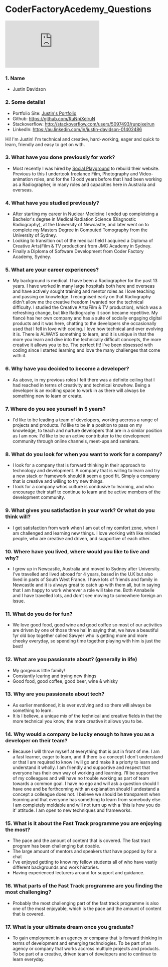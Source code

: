 # CoderFactoryAcedemy_Questions

![alt text](https://github.com/RuNpiXelruN/CoderFactoryAcedemy_Questions/files/367674/JustinCVafCFA.pdf "Justin's CV")

### 1. Name
  * Justin Davidson

### 2. Some details!
  * Portfolio Site: [Justin's Portfolio](http://cfa-portfolio.herokuapp.com "Justin's Portfolio Site :)")
  * Github: https://github.com/RuNpiXelruN
  * Stackoverflow: http://stackoverflow.com/users/5097493/runpixelrun
  * LinkedIn: https://au.linkedin.com/in/justin-davidson-01402486
  
Hi! I'm Justin! I'm technical and creative, hard-working, eager and quick to learn, friendly and easy to get on with.

### 3. What have you done previously for work?
  * Most recently I was hired by [Social Playground](https:/socialplayground.com.au "Social Playground's Website!") to rebuild their website. Previous to this I undertook freelance Film, Photography and Video-animation roles, and for the 13 odd years before that I had been working as a Radiographer, in many roles and capacities here in Australia and overseas.

### 4. What have you studied previously?
  * After starting my career in Nuclear Medicine I ended up completeing a Bachelor's degree in Medical Radiation Science (Diagnostic Radiography), at the University of Newcastle, and later went on to complete my Masters Degree in Computed Tomography from the University of Sydney.
  * Looking to transition out of the medical field I acquired a Diploma of Creative Arts(Film & TV production) from JMC Academy in Sydney.
  * Finally a Diploma of Software Development from Coder Factory Academy, Sydney.

### 5. What are your career experiences?
  * My background is medical. I have been a Radiographer for the past 13 years. I have worked in many large hospitals both here and overseas and have actively sought training and mentor roles as I love teaching and passing on knowledge. I recognised early on that Radiography didn't allow me the creative freedom I wanted nor the technical difficulty. I studied the Creative Arts(Film & TV production), which was a refreshing change, but like Radiography it soon became repetitive. My fiancé has her own company and has a suite of socially engaging digital products and it was here, chatting to the developers she occasionally used that I fell in love with coding. I love how technical and ever evolving it is. There is ALWAYS something to learn, and it is unique in that the more you learn and dive into the technically difficult concepts, the more creative it allows you to be. The perfect fit! I've been obsessed with coding since I started learning and love the many challenges that come with it.

### 6. Why have you decided to become a developer?
  * As above, in my previous roles I felt there was a definite ceiling that I had reached in terms of creativity and technical knowhow. Being a developer is an exciting space to work in as there will always be something new to learn or create.

### 7. Where do you see yourself in 5 years?
  * I'd like to be leading a team of developers, working accross a range of projects and products. I'd like to be in a position to pass on my knowledge, to teach and nurture developers that are in a similar position as I am now. I'd like to be an active contributer to the development community through online channels, meet-ups and seminars.

### 8. What do you look for when you want to work for a company?
  * I look for a company that is forward thinking in their approach to technology and development. A company that is willing to learn and try a new stack or framework should it seem a good fit. Simply a company that is creative and willing to try new things.
  * I look for a company whos culture is condusive to learning, and who encourage their staff to continue to learn and be active members of the development community.

### 9. What gives you satisfaction in your work? Or what do you think will?
  * I get satisfaction from work when I am out of my comfort zone, when I am challenged and learning new things. I love working with like minded people, who are creative and driven, and supportive of each other.

### 10. Where have you lived, where would you like to live and why?
  * I grew up in Newcastle, Australia and moved to Sydney after University. I've travelled and lived abroad for 4 years, based in the U.K but also lived in parts of South West France. I have lots of friends and family in Newcastle and it is always great to catch up with them all, but in saying that I am happy to work wherever a role will take me. Both Annabelle and I have travelled lots, and don't see moving to somewhere foreign an issue.

### 11. What do you do for fun?
  * We love good food, good wine and good coffee so most of our activities are driven by one of those three ha! In saying that, we have a beautiful 1yr old boy together called Sawyer who is getting more and more cheeky everyday, so spending time together playing with him is just the best!

### 12. What are you passionate about? (generally in life)
  * My gorgeous little family!
  * Constantly learing and trying new things
  * Good food, good coffee, good beer, wine & whisky
  

### 13. Why are you passionate about tech?
  * As earlier mentioned, it is ever evolving and so there will always be something to learn. 
  * It is I believe, a unique mix of the technical and creative fields in that the more technical you know, the more creative it allows you to be.

### 14. Why would a company be lucky enough to have you as a developer on their team?
  * Because I will throw myself at everything that is put in front of me. I am a fast learner, eager to learn, and if there is a concept I don't understand or that I am required to know I will go and make it a priorty to learn and understand it wholly. I am friendly and supportive and respect that everyone has their own way of working and learning. I'll be supportive of my colleagues and will have no trouble working as part of team towards a common goal. I have no ego and will ask a question should I have one and be forthcoming with an explanation should I undestand a concept a colleague does not. I believe we should be transparent when learning and that everyone has something to learn from somebody else. I am completely moldable and will not turn up with a 'this is how you do it' attitude. I am open to new techniques and frameworks.

### 15. What is it about the Fast Track programme you are enjoying the most?
  * The pace and the amount of content that is covered. The fast tract program has been challenging but doable.
  * The large amount of mentors and speakers that have popped by for a chat
  * I've enjoyed getting to know my fellow students all of who have vastly different backgrounds and work histories.
  * Having experienced lecturers around for support and guidance.

### 16. What parts of the Fast Track programme are you finding the most challenging?
  * Probably the most challenging part of the fast track programme is also one of the most enjoyable, which is the pace and the amount of content that is covered.

### 17. What is your ultimate dream once you graduate?
  * To gain employment in an agency or company that is forward thinking in terms of development and emerging technologies. To be part of an agency or company that works accross multiple projects and products. To be part of a creative, driven team of developers and to continue to learn everyday.
